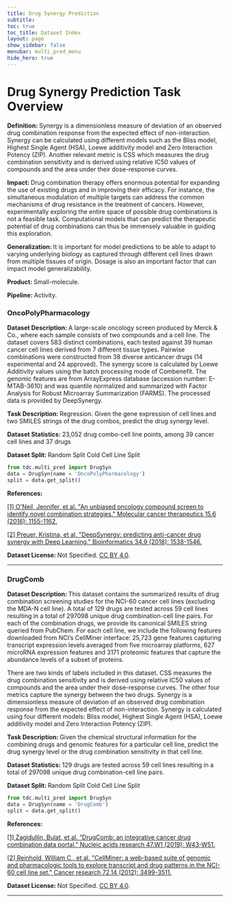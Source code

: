 ```yaml
---
title: Drug Synergy Prediction
subtitle: 
toc: true
toc_title: Dataset Index
layout: page
show_sidebar: false
menubar: multi_pred_menu
hide_hero: true
---
```


# Drug Synergy Prediction Task Overview


<div class="box">
	

<p class='is-size-6'>  <strong> Definition: </strong> 
Synergy is a dimensionless measure of deviation of an observed drug combination response from the expected effect of non-interaction. Synergy can be calculated using different models such as the Bliss model, Highest Single Agent (HSA), Loewe additivity model and Zero Interaction Potency (ZIP). Another relevant metric is CSS which measures the drug combination sensitivity and is derived using relative IC50 values of compounds and the area under their dose-response curves.
</p>

<p class="is-size-6"> <strong> Impact: </strong>  
Drug combination therapy offers enormous potential for expanding the use of existing drugs and in improving their efficacy. For instance, the simultaneous modulation of multiple targets can address the common mechanisms of drug resistance in the treatment of cancers. However, experimentally exploring the entire space of possible drug combinations is not a feasible task. Computational models that can predict the therapeutic potential of drug combinations can thus be immensely valuable in guiding this exploration.
</p>

<p class="is-size-6"> <strong> Generalization: </strong> 
It is important for model predictions to be able to adapt to varying underlying biology as captured through different cell lines drawn from multiple tissues of origin. Dosage is also an important factor that can impact model generalizability. 

</p>

<p class="is-size-6"> <strong> Product: </strong> Small-molecule. </p>

<p class="is-size-6"> <strong> Pipeline: </strong> Activity. </p>

</div>

### OncoPolyPharmacology

<p class='is-size-6'>  <strong> Dataset Description: </strong> A large-scale oncology screen produced by Merck & Co., where each sample consists of two compounds and a cell line. The dataset covers 583 distinct combinations, each tested against 39 human cancer cell lines derived from 7 different tissue types. Pairwise combinations were constructed from 38 diverse anticancer drugs (14 experimental and 24 approved). The synergy score is calculated by Loewe Additivity values using the batch processing mode of Combenefit. The genomic features are from ArrayExpress database (accession number: E-MTAB-3610) and  was quantile normalized and summarized with Factor Analysis for Robust Microarray Summarization (FARMS). The processed data is provided by DeepSynergy. </p>

<p class='is-size-6'>  <strong> Task Description: </strong>Regression. Given the gene expression of cell lines and two SMILES strings of the drug combos, predict the drug synergy level. </p>

<p class='is-size-6'>  <strong> Dataset Statistics: </strong> 23,052 drug combo-cell line points, among 39 cancer cell lines and 37 drugs </p>

<p class='is-size-6'>  <strong> Dataset Split: </strong> <span class="tag is-info is-light">Random Split</span> <span class="tag is-info is-light">Cold Cell Line Split</span> </p>

``` python
from tdc.multi_pred import DrugSyn
data = DrugSyn(name = 'OncoPolyPharmacology')
split = data.get_split()
```

<p class='is-size-6'>  <strong> References: </strong>  </p>

<a href="https://mct.aacrjournals.org/content/15/6/1155.short">[1] O'Neil, Jennifer, et al. "An unbiased oncology compound screen to identify novel combination strategies." Molecular cancer therapeutics 15.6 (2016): 1155-1162. </a> 

<a href="https://academic.oup.com/bioinformatics/article-abstract/34/9/1538/4747884">[2] Preuer, Kristina, et al. "DeepSynergy: predicting anti-cancer drug synergy with Deep Learning." Bioinformatics 34.9 (2018): 1538-1546.
</a> 

<p class='is-size-6'> <strong> Dataset License: </strong> Not Specified. <a href="https://creativecommons.org/licenses/by/4.0/">CC BY 4.0</a>.</p>

<hr />


### DrugComb

<p class='is-size-6'>  <strong> Dataset Description: </strong> This dataset contains the summarized results of drug combination screening studies for the NCI-60 cancer cell lines (excluding the MDA-N cell line). A total of 129 drugs are tested across 59 cell lines resulting in a total of 297098 unique drug combination-cell line pairs. For each of the combination drugs, we provide its canonical SMILES string queried from PubChem. For each cell line, we include the following features downloaded from NCI’s CellMiner interface: 25,723 gene features capturing transcript expression levels averaged from five microarray platforms, 627 microRNA expression features and 3171 proteomic features that capture the abundance levels of a subset of proteins. </p>

<p class='is-size-6'> There are two kinds of labels included in this dataset. CSS measures the drug combination sensitivity and is derived using relative IC50 values of compounds and the area under their dose-response curves. The other four metrics capture the synergy between the two drugs. Synergy is a dimensionless measure of deviation of an observed drug combination response from the expected effect of non-interaction. Synergy is calculated using four different models: Bliss model, Highest Single Agent (HSA), Loewe additivity model and Zero Interaction Potency (ZIP).
</p>

<p class='is-size-6'>  <strong> Task Description: </strong>Given the chemical structural information for the combining drugs and genomic features for a particular cell line, predict the drug synergy level or the drug combination sensitivity in that cell line.</p>

<p class='is-size-6'>  <strong> Dataset Statistics: </strong> 129 drugs are tested across 59 cell lines resulting in a total of 297098 unique drug combination-cell line pairs. </p>

<p class='is-size-6'>  <strong> Dataset Split: </strong> <span class="tag is-info is-light">Random Split</span> <span class="tag is-info is-light">Cold Cell Line Split</span> </p>

``` python
from tdc.multi_pred import DrugSyn
data = DrugSyn(name = 'DrugComb')
split = data.get_split()
```

<p class='is-size-6'>  <strong> References: </strong>  </p>

<a href="https://academic.oup.com/nar/article-abstract/47/W1/W43/5486743">[1] Zagidullin, Bulat, et al. “DrugComb: an integrative cancer drug combination data portal.” Nucleic acids research 47.W1 (2019): W43-W51. </a> 

<a href="https://mayoclinic.pure.elsevier.com/en/publications/cellminer-a-web-based-suite-of-genomic-and-pharmacologic-tools-to">[2] Reinhold, William C., et al. "CellMiner: a web-based suite of genomic and pharmacologic tools to explore transcript and drug patterns in the NCI-60 cell line set." Cancer research 72.14 (2012): 3499-3511.
</a> 

<p class='is-size-6'> <strong> Dataset License: </strong> Not Specified. <a href="https://creativecommons.org/licenses/by/4.0/">CC BY 4.0</a>.</p>

<hr />